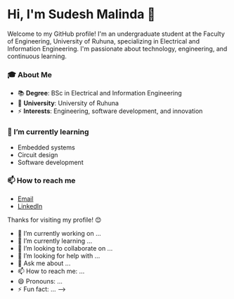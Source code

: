 # Hi, I'm Sudesh Malinda 👋

Welcome to my GitHub profile! I'm an undergraduate student at the Faculty of Engineering, University of Ruhuna, specializing in Electrical and Information Engineering. I'm passionate about technology, engineering, and continuous learning.

### 🎓 About Me
- 📚 **Degree**: BSc in Electrical and Information Engineering
- 🏫 **University**: University of Ruhuna
- ⚡ **Interests**: Engineering, software development, and innovation

### 🌱 I’m currently learning
- Embedded systems
- Circuit design
- Software development

### 📫 How to reach me
- [Email](mailto:sudeshmalinda@example.com)  
- [LinkedIn](https://www.linkedin.com/in/sudeshmalinda)

Thanks for visiting my profile! 😊


- 🔭 I’m currently working on ...
- 🌱 I’m currently learning ...
- 👯 I’m looking to collaborate on ...
- 🤔 I’m looking for help with ...
- 💬 Ask me about ...
- 📫 How to reach me: ...
- 😄 Pronouns: ...
- ⚡ Fun fact: ...
-->
